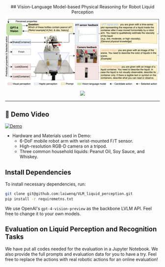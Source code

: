 <div align="center">
## Vision-Language Model-based Physical Reasoning for Robot Liquid Perception
<img src="https://github.com/laiwenq/VLM_liquid_perception/blob/main/flowchart.png?raw=true" style="width:800px;"/>


![](https://img.shields.io/badge/License-Apache_2.0-green)

---
</div>

## 🎥 Demo Video

[![Demo](https://github.com/laiwenq/VLM_liquid_perception/blob/main/video_cover_img.png?raw=true)](https://youtu.be/LX4WZmvsNmw)


- Hardware and Materials used in Demo: 
   * 6-DoF mobile robot arm with wrist-mounted F/T sensor.
   * High-resolution RGB-D camera on a tripod.
   * Three common household liquids: Peanut Oil, Soy Sauce, and Whiskey.

## Install Dependencies

To install necessary dependencies, run: 

```bash
git clone git@github.com:laiwenq/VLM_liquid_perception.git
pip install -r requiremetns.txt
```

We use OpenAI's `gpt-4-vision-preview` as the backbone LVLM API. Feel free to change it to your own models. 

## Evaluation on Liquid Perception and Recognition Tasks
We have put all codes needed for the evaluation in a Jupyter Notebook. We also provide the full prompts and evaluation data for you to have a try. Feel free to replace the actions with real robotic actions for an online evaluation!
